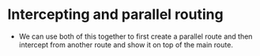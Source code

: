 # Intercepting and parallel routing

- We can use both of this together to first create a parallel route and then intercept from another route and show it on
  top of the main route.